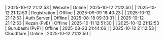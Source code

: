 | 2025-10-12 21:12:53 | Website | Online | 2025-10-12 21:12:50 |
| 2025-10-12 21:12:53 | Registration | Offline | 2025-09-09 16:40:23 |
| 2025-10-12 21:12:53 | Auth Server | Offline | 2025-08-18 09:33:31 |
| 2025-10-12 21:12:53 | Kezan (PvE) | Offline | 2025-10-11 12:51:30 |
| 2025-10-12 21:12:53 | Gurubashi (PvP) | Offline | 2025-08-23 21:44:06 |
| 2025-10-12 21:12:53 | Cloudflare | Online | 2025-10-12 21:12:50 |
